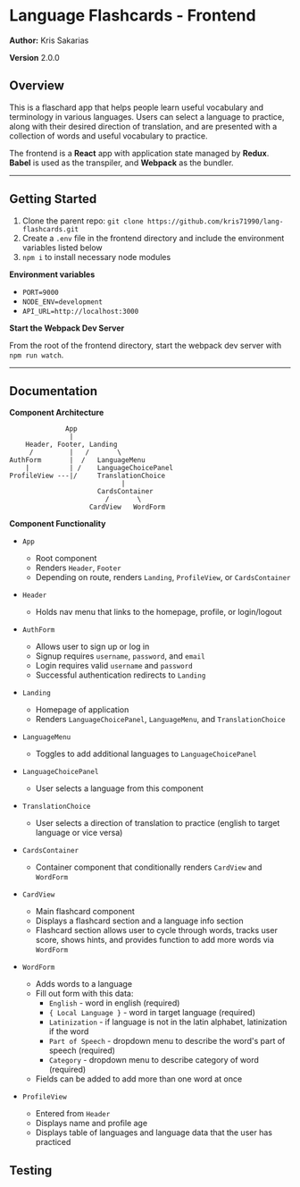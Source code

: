 # Language Flashcards - Frontend

**Author:** Kris Sakarias

**Version** 2.0.0

## Overview

This is a flaschard app that helps people learn useful vocabulary and terminology in various languages. Users can select a language to practice, along with their desired direction of translation, and are presented with a collection of words and useful vocabulary to practice. 

The frontend is a **React** app with application state managed by **Redux**. **Babel** is used as the transpiler, and **Webpack** as the bundler.

----

## Getting Started

1. Clone the parent repo: `git clone https://github.com/kris71990/lang-flashcards.git`
2. Create a `.env` file in the frontend directory and include the environment variables listed below
3. `npm i` to install necessary node modules

**Environment variables**

- `PORT=9000`
- `NODE_ENV=development`
- `API_URL=http://localhost:3000`

**Start the Webpack Dev Server**

From the root of the frontend directory, start the webpack dev server with `npm run watch`.

----

## Documentation

**Component Architecture**
```
              App
               |
    Header, Footer, Landing
     /         |   /       \
AuthForm       |  /   LanguageMenu
    |          | /    LanguageChoicePanel
ProfileView ---|/     TranslationChoice
                            |    
                      CardsContainer   
                        /       \
                    CardView   WordForm
```

**Component Functionality**

- `App`
  - Root component
  - Renders `Header`, `Footer`
  - Depending on route, renders `Landing`, `ProfileView`, or `CardsContainer`

- `Header`
  - Holds nav menu that links to the homepage, profile, or login/logout

- `AuthForm`
  - Allows user to sign up or log in
  - Signup requires `username`, `password`, and `email`
  - Login requires valid `username` and `password`
  - Successful authentication redirects to `Landing`

- `Landing`
  - Homepage of application
  - Renders `LanguageChoicePanel`, `LanguageMenu`, and `TranslationChoice`

- `LanguageMenu`
  - Toggles to add additional languages to `LanguageChoicePanel`

- `LanguageChoicePanel`
  - User selects a language from this component

- `TranslationChoice`
  - User selects a direction of translation to practice (english to target language or vice versa)

- `CardsContainer`
  - Container component that conditionally renders `CardView` and `WordForm`

- `CardView`
  - Main flashcard component
  - Displays a flashcard section and a language info section
  - Flashcard section allows user to cycle through words, tracks user score, shows hints, and provides function to add more words via `WordForm`

- `WordForm`
  - Adds words to a language 
  - Fill out form with this data:
    - `English` - word in english (required)
    - `{ Local Language }` - word in target language (required)
    - `Latinization` - if language is not in the latin alphabet, latinization if the word
    - `Part of Speech` - dropdown menu to describe the word's part of speech (required) 
    - `Category` - dropdown menu to describe category of word (required)
  - Fields can be added to add more than one word at once

- `ProfileView`
  - Entered from `Header`
  - Displays name and profile age
  - Displays table of languages and language data that the user has practiced


## Testing

